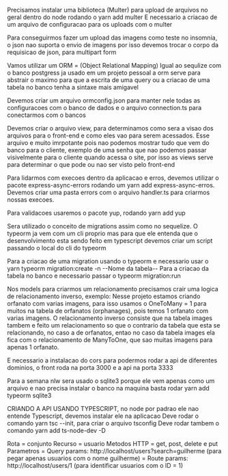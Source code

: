 Precisamos instalar uma biblioteca (Multer) para upload de arquivos no geral dentro do node rodando o yarn add multer
E necessario a criacao de um arquivo de configuracao para os uploads com o multer 

Para conseguirmos fazer um upload das imagens como teste no insomnia, o json nao suporta o envio de imagens 
por isso devemos trocar o corpo da requisicao de json, para multipart form

Vamos utilizar um ORM = (Object Relational Mapping) Igual ao sequlize com o banco postgress ja usado em um projeto pessoal 
a orm serve para abstrair o maximo para que a escrita de uma query ou a criacao de uma tabela no banco tenha a sintaxe mais amigavel

Devemos criar um arquivo ormconfig.json para manter nele todas as configuracoes com o banco de dados 
e o arquivo connection.ts para conectarmos com o bancos

Devemos criar o arquivo view, para determinamos como sera a visao dos arquivos para o front-end e como eles vao para serem acessados. 
Esse arquivo e muito imrpotante pois nao podemos mostrar tudo que vem do banco para o cliente, exemplo de uma senha que nao podemos passar visivelmente para o cliente quando acessa o site, por isso as views serve para determinar o  que pode ou nao ser visto pelo front-end

Para lidarmos com execoes dentro da aplicacao e erros, devemos utilizar o pacote express-async-errors
rodando um yarn add express-async-erros. Devemos criar uma pasta errors com o arquivo handler.ts para criarmos nossas execoes.

Para validacoes usaremos o pacote yup, rodando yarn add yup

Sera utilizado o conceito de migrations assim como no sequelize. O typeorm ja vem com um cli proprio
mas para que ele entenda que o desenvolvimento esta sendo feito em typescript devemos criar um script passando o local
do cli do typeorm

Para a criacao de uma migration usando o typeorm e necessario usar o yarn typeorm migration:create -n --Nome da tabela--
Para a criacao da tabela no banco e necessario passar o typeorm migration:run

Nos models para criarmos um relacionamento precisamos crair uma logica de relacionamento inverso, exemplo: 
Nesse projeto estamos criando orfanato com varias imagens, para isso usamos o OneToMany = 1 para muitos na tabela de orfanatos (orphanages), pois temos 1 orfanato com varias imagens. O relacionamento inverso consiste que na tabela images tambem e feito um relacionamento so que o contrario da tabela que esta se relacionando, no caso a de orfanatos, entao no caso da tabela images ela fica com o relacionamento de ManyToOne, que sao muitas imagens para apenas 1 orfanato. 

E necessario a instalacao do cors para podermos rodar a api de diferentes dominios, o front roda na porta 3000 e a api na porta 3333

Para a semana nlw sera usado o sqlite3 porque ele vem apenas como um arquivo e nao precisa instalar o banco na maquina
basta rodar yarn add typeorm sqlite3

CRIANDO A API USANDO TYPESCRIPT, no node por padrao ele nao entende Typescript, devemos instalar ele na aplicacao
Deve rodar o comando yarn tsc --init, para criar o arquivo tsconfig
Deve rodar tambem o comando yarn add ts-node-dev -D

Rota = conjunto
Recurso = usuario
Metodos HTTP = get, post, delete e put
Parametros = Query params: http://localhost/users?search=guilherme (para pegar apenas usuarios com o nome guilherme)
          = Route params: http://localhost/users/1 (para identificar usuarios com o ID = 1)
